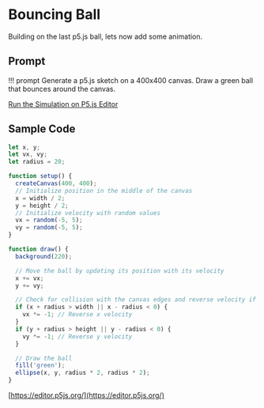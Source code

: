 # Bouncing Ball

Building on the last p5.js ball, lets now add some animation.

## Prompt

!!! prompt
  Generate a p5.js sketch on a 400x400 canvas.
  Draw a green ball that bounces around the canvas.

[Run the Simulation on P5.js Editor](https://editor.p5js.org/dmccrearytg/sketches/llAbyJ5-G)

## Sample Code

```javascript
let x, y;
let vx, vy;
let radius = 20;

function setup() {
  createCanvas(400, 400);
  // Initialize position in the middle of the canvas
  x = width / 2;
  y = height / 2;
  // Initialize velocity with random values
  vx = random(-5, 5);
  vy = random(-5, 5);
}

function draw() {
  background(220);

  // Move the ball by updating its position with its velocity
  x += vx;
  y += vy;

  // Check for collision with the canvas edges and reverse velocity if needed
  if (x + radius > width || x - radius < 0) {
    vx *= -1; // Reverse x velocity
  }
  if (y + radius > height || y - radius < 0) {
    vy *= -1; // Reverse y velocity
  }

  // Draw the ball
  fill('green');
  ellipse(x, y, radius * 2, radius * 2);
}
```

[https://editor.p5js.org/](https://editor.p5js.org/)
